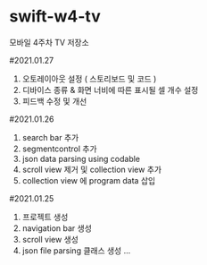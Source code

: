 # swift-w4-tv
모바일 4주차 TV 저장소

#2021.01.27
1. 오토레이아웃 설정 ( 스토리보드 및 코드 )
2. 디바이스 종류 & 화면 너비에 따른 표시될 셀 개수 설정
3. 피드백 수정 및 개선

#2021.01.26
1. search bar 추가
2. segmentcontrol 추가
3. json data parsing using codable
4. scroll view 제거 및 collection view 추가
5. collection view 에 program data 삽입

#2021.01.25 
1. 프로젝트 생성
2. navigation bar 생성
3. scroll view 생성
4. json file parsing 클래스 생성
...
